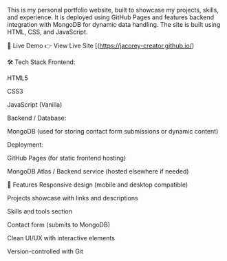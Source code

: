 This is my personal portfolio website, built to showcase my projects, skills, and experience. It is deployed using GitHub Pages and features backend integration with MongoDB for dynamic data handling. The site is built using HTML, CSS, and JavaScript.

🚀 Live Demo
👉 View Live Site
[(https://jacorey-creator.github.io/)

🛠️ Tech Stack
Frontend:

HTML5

CSS3

JavaScript (Vanilla)

Backend / Database:

MongoDB (used for storing contact form submissions or dynamic content)

Deployment:

GitHub Pages (for static frontend hosting)

MongoDB Atlas / Backend service (hosted elsewhere if needed)

📂 Features
Responsive design (mobile and desktop compatible)

Projects showcase with links and descriptions

Skills and tools section

Contact form (submits to MongoDB)

Clean UI/UX with interactive elements

Version-controlled with Git

